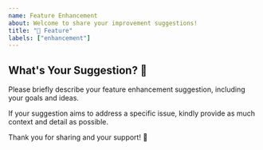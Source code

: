 ```yaml
---
name: Feature Enhancement
about: Welcome to share your improvement suggestions!
title: "🚀 Feature"
labels: ["enhancement"]
---
```

## What's Your Suggestion? 🤔

Please briefly describe your feature enhancement suggestion, including your goals and ideas.

If your suggestion aims to address a specific issue, kindly provide as much context and detail as possible.

Thank you for sharing and your support! 🙏